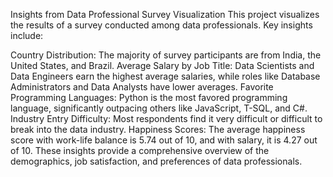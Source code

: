 Insights from Data Professional Survey Visualization
This project visualizes the results of a survey conducted among data professionals. Key insights include:

Country Distribution: The majority of survey participants are from India, the United States, and Brazil.
Average Salary by Job Title: Data Scientists and Data Engineers earn the highest average salaries, while roles like Database Administrators and Data Analysts have lower averages.
Favorite Programming Languages: Python is the most favored programming language, significantly outpacing others like JavaScript, T-SQL, and C#.
Industry Entry Difficulty: Most respondents find it very difficult or difficult to break into the data industry.
Happiness Scores: The average happiness score with work-life balance is 5.74 out of 10, and with salary, it is 4.27 out of 10.
These insights provide a comprehensive overview of the demographics, job satisfaction, and preferences of data professionals.
